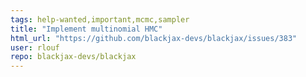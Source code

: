 ```yaml
---
tags: help-wanted,important,mcmc,sampler
title: "Implement multinomial HMC"
html_url: "https://github.com/blackjax-devs/blackjax/issues/383"
user: rlouf
repo: blackjax-devs/blackjax
---
```


